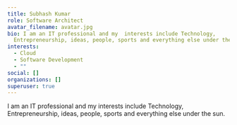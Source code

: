 ```yaml
---
title: Subhash Kumar
role: Software Architect
avatar_filename: avatar.jpg
bio: I am an IT professional and my  interests include Technology,
  Entrepreneurship, ideas, people, sports and everything else under the sun.
interests:
  - Cloud
  - Software Development
  - ""
social: []
organizations: []
superuser: true
---
```

I am an IT professional and my  interests include Technology, Entrepreneurship, ideas, people, sports and everything else under the sun.